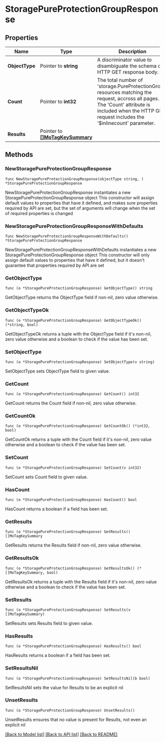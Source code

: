 # StoragePureProtectionGroupResponse

## Properties

Name | Type | Description | Notes
------------ | ------------- | ------------- | -------------
**ObjectType** | Pointer to **string** | A discriminator value to disambiguate the schema of a HTTP GET response body. | 
**Count** | Pointer to **int32** | The total number of &#39;storage.PureProtectionGroup&#39; resources matching the request, accross all pages. The &#39;Count&#39; attribute is included when the HTTP GET request includes the &#39;$inlinecount&#39; parameter. | [optional] 
**Results** | Pointer to [**[]MoTagKeySummary**](mo.TagKeySummary.md) |  | [optional] 

## Methods

### NewStoragePureProtectionGroupResponse

`func NewStoragePureProtectionGroupResponse(objectType string, ) *StoragePureProtectionGroupResponse`

NewStoragePureProtectionGroupResponse instantiates a new StoragePureProtectionGroupResponse object
This constructor will assign default values to properties that have it defined,
and makes sure properties required by API are set, but the set of arguments
will change when the set of required properties is changed

### NewStoragePureProtectionGroupResponseWithDefaults

`func NewStoragePureProtectionGroupResponseWithDefaults() *StoragePureProtectionGroupResponse`

NewStoragePureProtectionGroupResponseWithDefaults instantiates a new StoragePureProtectionGroupResponse object
This constructor will only assign default values to properties that have it defined,
but it doesn't guarantee that properties required by API are set

### GetObjectType

`func (o *StoragePureProtectionGroupResponse) GetObjectType() string`

GetObjectType returns the ObjectType field if non-nil, zero value otherwise.

### GetObjectTypeOk

`func (o *StoragePureProtectionGroupResponse) GetObjectTypeOk() (*string, bool)`

GetObjectTypeOk returns a tuple with the ObjectType field if it's non-nil, zero value otherwise
and a boolean to check if the value has been set.

### SetObjectType

`func (o *StoragePureProtectionGroupResponse) SetObjectType(v string)`

SetObjectType sets ObjectType field to given value.


### GetCount

`func (o *StoragePureProtectionGroupResponse) GetCount() int32`

GetCount returns the Count field if non-nil, zero value otherwise.

### GetCountOk

`func (o *StoragePureProtectionGroupResponse) GetCountOk() (*int32, bool)`

GetCountOk returns a tuple with the Count field if it's non-nil, zero value otherwise
and a boolean to check if the value has been set.

### SetCount

`func (o *StoragePureProtectionGroupResponse) SetCount(v int32)`

SetCount sets Count field to given value.

### HasCount

`func (o *StoragePureProtectionGroupResponse) HasCount() bool`

HasCount returns a boolean if a field has been set.

### GetResults

`func (o *StoragePureProtectionGroupResponse) GetResults() []MoTagKeySummary`

GetResults returns the Results field if non-nil, zero value otherwise.

### GetResultsOk

`func (o *StoragePureProtectionGroupResponse) GetResultsOk() (*[]MoTagKeySummary, bool)`

GetResultsOk returns a tuple with the Results field if it's non-nil, zero value otherwise
and a boolean to check if the value has been set.

### SetResults

`func (o *StoragePureProtectionGroupResponse) SetResults(v []MoTagKeySummary)`

SetResults sets Results field to given value.

### HasResults

`func (o *StoragePureProtectionGroupResponse) HasResults() bool`

HasResults returns a boolean if a field has been set.

### SetResultsNil

`func (o *StoragePureProtectionGroupResponse) SetResultsNil(b bool)`

 SetResultsNil sets the value for Results to be an explicit nil

### UnsetResults
`func (o *StoragePureProtectionGroupResponse) UnsetResults()`

UnsetResults ensures that no value is present for Results, not even an explicit nil

[[Back to Model list]](../README.md#documentation-for-models) [[Back to API list]](../README.md#documentation-for-api-endpoints) [[Back to README]](../README.md)


